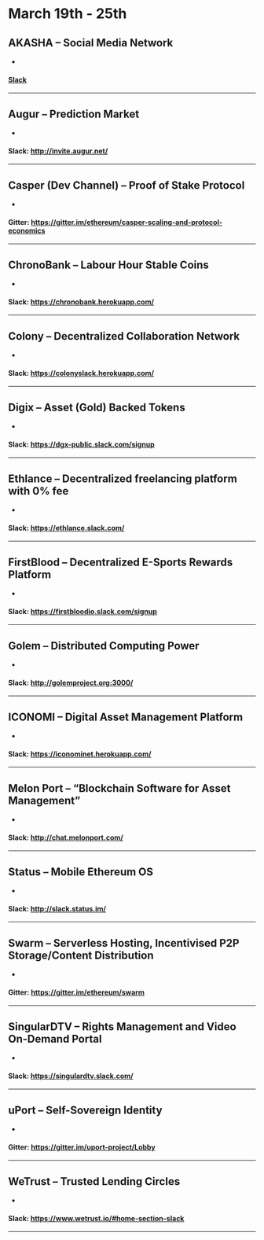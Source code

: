 # March 19th - 25th  

<!--- 
Who is doing what:
ChaceHunter: 		Swarm, Status, Colony, WeTrust, ChronoBank
truewavebreak:			ICONOMI, Golem, Augur, AKASHA, MelonPort
MrNebbiolo: 				uPort, Casper, FirstBlood, Digix
PΞther				Ethlance, SingularDTV
-->


## AKASHA – Social Media Network  
*   

#### [Slack](https://akasha-slack.herokuapp.com/ "AKASHA's Slack Sign-Up")  
---  

## Augur – Prediction Market  
*   

#### Slack: http://invite.augur.net/  
---  

## Casper (Dev Channel) – Proof of Stake Protocol
*

#### Gitter: https://gitter.im/ethereum/casper-scaling-and-protocol-economics
---

## ChronoBank – Labour Hour Stable Coins
*

#### Slack: https://chronobank.herokuapp.com/
---

## Colony – Decentralized Collaboration Network
*

#### Slack: https://colonyslack.herokuapp.com/
---

## Digix – Asset (Gold) Backed Tokens
*

#### Slack: https://dgx-public.slack.com/signup
---

## Ethlance – Decentralized freelancing platform with 0% fee
*

#### Slack: https://ethlance.slack.com/
---

## FirstBlood – Decentralized E-Sports Rewards Platform
*

#### Slack: https://firstbloodio.slack.com/signup
---

## Golem – Distributed Computing Power
*

#### Slack: http://golemproject.org:3000/
---

## ICONOMI – Digital Asset Management Platform
*

#### Slack: https://iconominet.herokuapp.com/
---

## Melon Port – “Blockchain Software for Asset Management”
*

#### Slack: http://chat.melonport.com/
---

## Status – Mobile Ethereum OS
*

#### Slack: http://slack.status.im/
---

## Swarm – Serverless Hosting, Incentivised P2P Storage/Content Distribution
*

#### Gitter: https://gitter.im/ethereum/swarm
---

## SingularDTV – Rights Management and Video On-Demand Portal
*

#### Slack: https://singulardtv.slack.com/
---

## uPort – Self-Sovereign Identity
*

#### Gitter: https://gitter.im/uport-project/Lobby
---

## WeTrust – Trusted Lending Circles
*

#### Slack: https://www.wetrust.io/#home-section-slack
---
